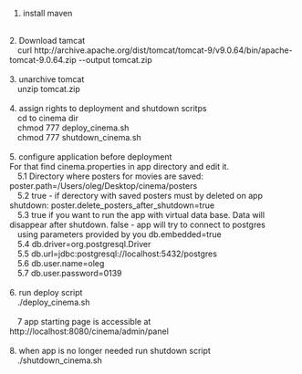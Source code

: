 1. install maven<br>
<br>
2. Download tamcat<br>
   &emsp;curl http://archive.apache.org/dist/tomcat/tomcat-9/v9.0.64/bin/apache-tomcat-9.0.64.zip --output tomcat.zip<br>
<br>
3. unarchive tomcat<br>
   &emsp;unzip tomcat.zip<br>
<br>
4. assign rights to deployment and shutdown scritps<br>
   &emsp;cd to cinema dir<br>
   &emsp;chmod 777 deploy_cinema.sh<br>
   &emsp;chmod 777 shutdown_cinema.sh<br>
<br>
5. configure application before deployment<br>
For that find cinema.properties in app directory and edit it.<br>
  &emsp;5.1 Directory where posters for movies are saved: poster.path=/Users/oleg/Desktop/cinema/posters<br>
  &emsp;5.2 true - if derectory with saved posters must by deleted on app shutdown: poster.delete_posters_after_shutdown=true<br>
  &emsp;5.3 true if you want to run the app with virtual data base. Data will disappear after shutdown. false - app will try to connect to postgres<br> 
  &emsp;using parameters provided by you db.embedded=true<br>
  &emsp;5.4 db.driver=org.postgresql.Driver<br>
  &emsp;5.5 db.url=jdbc:postgresql://localhost:5432/postgres<br>
  &emsp;5.6 db.user.name=oleg<br>
  &emsp;5.7 db.user.password=0139<br>
<br>
6. run deploy script<br>
  &emsp;./deploy_cinema.sh<br>
<br>
  &emsp;7 app starting page is accessible at http://localhost:8080/cinema/admin/panel<br>
<br>
8. when app is no longer needed run shutdown script<br>
  &emsp;./shutdown_cinema.sh<br>
